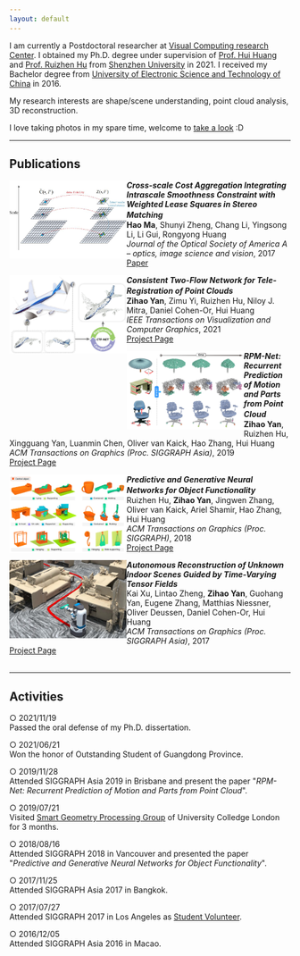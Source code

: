 ```yaml
---
layout: default
---
```


<!-- ![Portrait](resources/portrait.jpg) -->

I am currently a Postdoctoral researcher at [Visual Computing research Center](https://vcc.tech).
I obtained my Ph.D. degree under supervision of [Prof. Hui Huang](https://vcc.tech/~huihuang) and [Prof. Ruizhen Hu](http://csse.szu.edu.cn/staff/ruizhenhu) from [Shenzhen University](https://en.szu.edu.cn) in 2021.
I received my Bachelor degree from [University of Electronic Science and Technology of China](https://en.uestc.edu.cn) in 2016.

My research interests are shape/scene understanding, point cloud analysis, 3D reconstruction.

I love taking photos in my spare time, welcome to [take a look](https://500px.me/salingo) :D 

* * *

## Publications

<img align="left" width="210" height="140" src="resources/csca.png">

**_Cross-scale Cost Aggregation Integrating Intrascale Smoothness Constraint with Weighted Lease Squares in Stereo Matching_**　　　　　　　<br>
**Hao Ma**, Shunyi Zheng, Chang Li, Yingsong Li, Li Gui, Rongyong Huang<br>
_Journal of the Optical Society of America A – optics, image science and vision_, 2017<br>
[Paper](https://doi.org/10.1364/JOSAA.34.000648)<br>

<img align="left" width="210" height="140" src="resources/2021ctfnet.jpg">

**_Consistent Two-Flow Network for Tele-Registration of Point Clouds_**　　　　　　　<br>
**Zihao Yan**, Zimu Yi, Ruizhen Hu, Niloy J. Mitra, Daniel Cohen-Or, Hui Huang<br>
_IEEE Transactions on Visualization and Computer Graphics_, 2021<br>
[Project Page](https://vcc.tech/research/2021/CTFNet)<br>


<img align="left" width="210" height="140" src="resources/2019rpmnet.jpg">

**_RPM-Net: Recurrent Prediction of Motion and Parts from Point Cloud_**　　　　　　　　<br>
**Zihao Yan**, Ruizhen Hu, Xingguang Yan, Luanmin Chen, Oliver van Kaick, Hao Zhang, Hui Huang<br>
_ACM Transactions on Graphics (Proc. SIGGRAPH Asia)_, 2019<br>
[Project Page](https://vcc.tech/research/2019/RPMNet)<br>


<img align="left" width="210" height="140" src="resources/2018pgdnn.jpg">

**_Predictive and Generative Neural Networks for Object Functionality_**　　　　　　　　<br>
Ruizhen Hu, **Zihao Yan**, Jingwen Zhang, Oliver van Kaick, Ariel Shamir, Hao Zhang, Hui Huang<br>
_ACM Transactions on Graphics (Proc. SIGGRAPH)_, 2018<br>
[Project Page](https://vcc.tech/research/2018/ICON4)<br>


<img align="left" width="210" height="140" src="resources/2017fetch.jpg">

**_Autonomous Reconstruction of Unknown Indoor Scenes Guided by Time-Varying Tensor Fields_**<br>
Kai Xu, Lintao Zheng, **Zihao Yan**, Guohang Yan, Eugene Zhang, Matthias Niessner, Oliver Deussen, Daniel Cohen-Or, Hui Huang<br>
_ACM Transactions on Graphics (Proc. SIGGRAPH Asia)_, 2017<br>
[Project Page](https://vcc.tech/research/2017/Fetch1)<br>
<br>

* * *

## Activities
○ 2021/11/19<br>
  Passed the oral defense of my Ph.D. dissertation.

○ 2021/06/21<br>
  Won the honor of Outstanding Student of Guangdong Province.

○ 2019/11/28<br>
  Attended SIGGRAPH Asia 2019 in Brisbane and present the paper "_RPM-Net: Recurrent Prediction of Motion and Parts from Point Cloud_".

○ 2019/07/21<br>
  Visited [Smart Geometry Processing Group](https://geometry.cs.ucl.ac.uk) of University Colledge London for 3 months.

○ 2018/08/16<br>
  Attended SIGGRAPH 2018 in Vancouver and presented the paper "_Predictive and Generative Neural Networks for Object Functionality_".

○ 2017/11/25<br>
  Attended SIGGRAPH Asia 2017 in Bangkok.

○ 2017/07/27<br>
  Attended SIGGRAPH 2017 in Los Angeles as [Student Volunteer](http://s2017.siggraph.org/student-volunteers.html).

○ 2016/12/05<br>
  Attended SIGGRAPH Asia 2016 in Macao.
